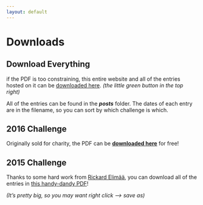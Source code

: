 ```yaml
---
layout: default
---
```


# Downloads

## Download Everything

if the PDF is too constraining, this entire website and all of the entries hosted on it can be [downloaded here](https://github.com/200WordRPG/200wordrpg.github.io). _(the little green button in the top right)_

All of the entries can be found in the **_posts_** folder. The dates of each entry are in the filename, so you can sort by which challenge is which.

## 2016 Challenge

Originally sold for charity, the PDF can be **[downloaded here](https://drive.google.com/file/d/0B80n8S8QrXvYdjZ1TjdYa2ZZcFk/view?usp=sharing)** for free!

## 2015 Challenge

Thanks to some hard work from [Rickard Elimää](https://plus.google.com/u/0/116235159947041206206/posts), you can download all of the entries in [this handy-dandy PDF](https://drive.google.com/open?id=0B80n8S8QrXvYaE5OX01aR0h0Y2c)!

_(It’s pretty big, so you may want right click –> save as)_